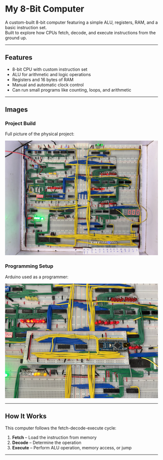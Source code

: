 # My 8-Bit Computer

A custom-built 8-bit computer featuring a simple ALU, registers, RAM, and a basic instruction set.  
Built to explore how CPUs fetch, decode, and execute instructions from the ground up.

---

## Features
- 8-bit CPU with custom instruction set  
- ALU for arithmetic and logic operations  
- Registers and 16 bytes of RAM  
- Manual and automatic clock control  
- Can run small programs like counting, loops, and arithmetic

---

## Images

### Project Build
Full picture of the physical project:  

![Project Build](images/project_build.jpeg)

### Programming Setup
Arduino used as a programmer:  

![Arduino Programmer](images/arduino_programmer.jpeg)

---

## How It Works
This computer follows the fetch-decode-execute cycle:
1. **Fetch** – Load the instruction from memory  
2. **Decode** – Determine the operation  
3. **Execute** – Perform ALU operation, memory access, or jump  

---
